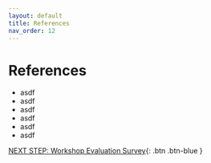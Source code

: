 ```yaml
---
layout: default
title: References
nav_order: 12
---
```


# References

-   asdf
-   asdf
-   asdf
-   asdf
-   asdf
-   asdf

[NEXT STEP: Workshop Evaluation Survey](workshop-survey.html){: .btn .btn-blue }
